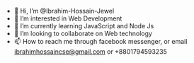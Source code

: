- 👋 Hi, I’m @Ibrahim-Hossain-Jewel
- 👀 I’m interested in Web Development
- 🌱 I’m currently learning JavaScript and Node Js
- 💞️ I’m looking to collaborate on Web technology
- 📫 How to reach me through facebook messenger, or email ibrahimhossaincse@gmail.com or +8801794593235

<!---
Ibrahim-Hossain-Jewel/Ibrahim-Hossain-Jewel is a ✨ Web developer ✨ repository because its `README.md` (this file) appears on your GitHub profile.
You can click the Preview link to take a look at your changes.
--->
